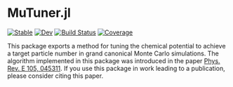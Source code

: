# MuTuner.jl

[![Stable](https://img.shields.io/badge/docs-stable-blue.svg)](https://cohensbw.github.io/MuTuner.jl/stable)
[![Dev](https://img.shields.io/badge/docs-dev-blue.svg)](https://cohensbw.github.io/MuTuner.jl/dev)
[![Build Status](https://github.com/cohensbw/MuTuner.jl/actions/workflows/CI.yml/badge.svg?branch=master)](https://github.com/cohensbw/MuTuner.jl/actions/workflows/CI.yml?query=branch%3Amaster)
[![Coverage](https://codecov.io/gh/cohensbw/MuTuner.jl/branch/master/graph/badge.svg)](https://codecov.io/gh/cohensbw/MuTuner.jl)

This package exports a method for tuning the chemical potential to achieve a target particle number in grand canonical Monte Carlo simulations.
The algorithm implemented in this package was introduced in the paper
[Phys. Rev. E 105, 045311](https://journals.aps.org/pre/abstract/10.1103/PhysRevE.105.045311).
If you use this package in work leading to a publication, please consider citing this paper.